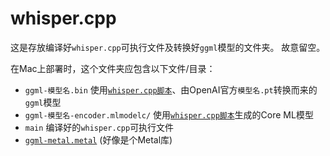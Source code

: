 # whisper.cpp

这是存放编译好`whisper.cpp`可执行文件及转换好`ggml`模型的文件夹。
故意留空。

在Mac上部署时，这个文件夹应包含以下文件/目录：

- `ggml-模型名.bin` 使用[`whisper.cpp脚本`](https://github.com/ggerganov/whisper.cpp/tree/master/models)、由OpenAI官方`模型名.pt`转换而来的 `ggml`模型 
- `ggml-模型名-encoder.mlmodelc/` 使用[`whisper.cpp脚本`](https://github.com/ggerganov/whisper.cpp/blob/master/models/generate-coreml-model.sh)生成的Core ML模型
- `main` 编译好的`whisper.cpp`可执行文件
- [`ggml-metal.metal`](https://github.com/ggerganov/whisper.cpp/blob/master/ggml-metal.metal) (好像是个Metal库)
